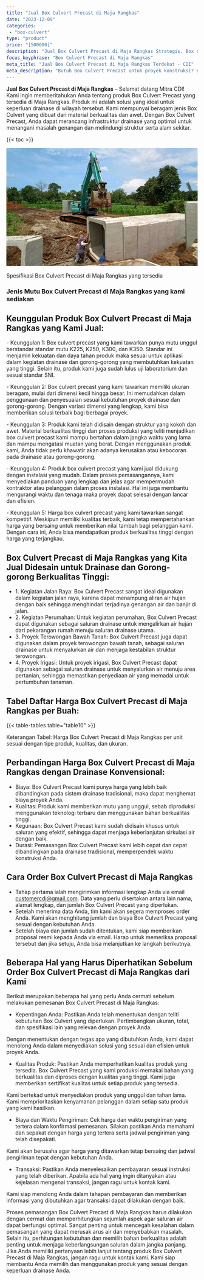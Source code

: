 ```yaml
---
title: "Jual Box Culvert Precast di Maja Rangkas"
date: "2023-12-09"
categories:
 - "box-culvert"
type: "product"
price: "[500000]"
description: "Jual Box Culvert Precast di Maja Rangkas Strategis. Box Culvert Precast unggulan untuk kebutuhan konstruksi dengan performa optimal. Hubungi kami untuk konsultasi mendalam."
focus_keyphrase: "Box Culvert Precast di Maja Rangkas"
meta_title: "Jual Box Culvert Precast di Maja Rangkas Terdekat - CDI"
meta_description: "Butuh Box Culvert Precast untuk proyek konstruksi? Kami adalah solusi tepat dengan solusi terbaik. Dapatkan informasi sekarang."
---
```


**Jual Box Culvert Precast di Maja Rangkas** – Selamat datang Mitra CDI! Kami ingin memberitahukan Anda tentang produk Box Culvert Precast yang tersedia di Maja Rangkas. Produk ini adalah solusi yang ideal untuk keperluan drainase di wilayah tersebut. Kami mempunyai beragam jenis Box Culvert yang dibuat dari material berkualitas dan awet. Dengan Box Culvert Precast, Anda dapat merancang infrastruktur drainase yang optimal untuk menangani masalah genangan dan melindungi struktur serta alam sekitar.

{{< toc >}}

![Jual Box Culvert Precast di Maja Rangkas](/images/box-culvert/box-culvert-23.jpg)

Spesifikasi Box Culvert Precast di Maja Rangkas yang tersedia

### Jenis Mutu Box Culvert Precast di Maja Rangkas yang kami sediakan 

## Keunggulan Produk Box Culvert Precast di Maja Rangkas yang Kami Jual:

\- Keunggulan 1: Box culvert precast yang kami tawarkan punya mutu unggul berstandar standar mutu K225, K250, K300, dan K350. Standar ini menjamin kekuatan dan daya tahan produk maka sesuai untuk aplikasi dalam kegiatan drainase dan gorong-gorong yang membutuhkan kekuatan yang tinggi. Selain itu, produk kami juga sudah lulus uji laboratorium dan sesuai standar SNI.

\- Keunggulan 2: Box culvert precast yang kami tawarkan memiliki ukuran beragam, mulai dari dimensi kecil hingga besar. Ini memudahkan dalam penggunaan dan penyesuaian sesuai kebutuhan proyek drainase dan gorong-gorong. Dengan variasi dimensi yang lengkap, kami bisa memberikan solusi terbaik bagi berbagai proyek.

\- Keunggulan 3: Produk kami telah didisain dengan struktur yang kokoh dan awet. Material berkualitas tinggi dan proses produksi yang teliti menjadikan box culvert precast kami mampu bertahan dalam jangka waktu yang lama dan mampu mengatasi muatan yang berat. Dengan menggunakan produk kami, Anda tidak perlu khawatir akan adanya kerusakan atau kebocoran pada drainase atau gorong-gorong.

\- Keunggulan 4: Produk box culvert precast yang kami jual didukung dengan instalasi yang mudah. Dalam proses pemasangannya, kami menyediakan panduan yang lengkap dan jelas agar mempermudah kontraktor atau pelanggan dalam proses instalasi. Hal ini juga membantu mengurangi waktu dan tenaga maka proyek dapat selesai dengan lancar dan efisien.

\- Keunggulan 5: Harga box culvert precast yang kami tawarkan sangat kompetitif. Meskipun memiliki kualitas terbaik, kami tetap mempertahankan harga yang bersaing untuk memberikan nilai tambah bagi pelanggan kami. Dengan cara ini, Anda bisa mendapatkan produk berkualitas tinggi dengan harga yang terjangkau.

## Box Culvert Precast di Maja Rangkas yang Kita Jual Didesain untuk Drainase dan Gorong-gorong Berkualitas Tinggi:

*   1\. Kegiatan Jalan Raya: Box Culvert Precast sangat ideal digunakan dalam kegiatan jalan raya, karena dapat menampung aliran air hujan dengan baik sehingga menghindari terjadinya genangan air dan banjir di jalan.
*   2\. Kegiatan Perumahan: Untuk kegiatan perumahan, Box Culvert Precast dapat digunakan sebagai saluran drainase untuk mengalirkan air hujan dari pekarangan rumah menuju saluran drainase utama.
*   3\. Proyek Terowongan Bawah Tanah: Box Culvert Precast juga dapat digunakan dalam proyek terowongan bawah tanah, sebagai saluran drainase untuk menyalurkan air dan menjaga kestabilan struktur terowongan.
*   4\. Proyek Irigasi: Untuk proyek irigasi, Box Culvert Precast dapat digunakan sebagai saluran drainase untuk menyalurkan air menuju area pertanian, sehingga memastikan penyediaan air yang memadai untuk pertumbuhan tanaman.

## Tabel Daftar Harga Box Culvert Precast di Maja Rangkas per Buah:

{{< table-tables table="table10" >}}

Keterangan Tabel: Harga Box Culvert Precast di Maja Rangkas per unit sesuai dengan tipe produk, kualitas, dan ukuran.

## Perbandingan Harga Box Culvert Precast di Maja Rangkas dengan Drainase Konvensional:

*   Biaya: Box Culvert Precast kami punya harga yang lebih baik dibandingkan pada sistem drainase tradisional, maka dapat menghemat biaya proyek Anda.
*   Kualitas: Produk kami memberikan mutu yang unggul, sebab diproduksi menggunakan teknologi terbaru dan menggunakan bahan berkualitas tinggi.
*   Kegunaan: Box Culvert Precast kami sudah didisain khusus untuk saluran yang efektif, sehingga dapat menjaga keberlanjutan sirkulasi air dengan baik.
*   Durasi: Pemasangan Box Culvert Precast kami lebih cepat dan cepat dibandingkan pada drainase tradisional, memperpendek waktu konstruksi Anda.

## Cara Order Box Culvert Precast di Maja Rangkas

*   Tahap pertama ialah mengirimkan informasi lengkap Anda via email customercdi@gmail.com. Data yang perlu disertakan antara lain nama, alamat lengkap, dan jumlah Box Culvert Precast yang diperlukan.
*   Setelah menerima data Anda, tim kami akan segera memproses order Anda. Kami akan menghitung jumlah dan biaya Box Culvert Precast yang sesuai dengan kebutuhan Anda.
*   Setelah biaya dan jumlah sudah ditentukan, kami siap memberikan proposal resmi kepada Anda via email. Harap untuk memeriksa proposal tersebut dan jika setuju, Anda bisa melanjutkan ke langkah berikutnya.

## Beberapa Hal yang Harus Diperhatikan Sebelum Order Box Culvert Precast di Maja Rangkas dari Kami

Berikut merupakan beberapa hal yang perlu Anda cermati sebelum melakukan pemesanan Box Culvert Precast di Maja Rangkas:

*   Kepentingan Anda: Pastikan Anda telah menentukan dengan teliti kebutuhan Box Culvert yang diperlukan. Pertimbangkan ukuran, total, dan spesifikasi lain yang relevan dengan proyek Anda.

Dengan menentukan dengan tegas apa yang dibutuhkan Anda, kami dapat menolong Anda dalam menyediakan solusi yang sesuai dan efisien untuk proyek Anda.
*   Kualitas Produk: Pastikan Anda memperhatikan kualitas produk yang tersedia. Box Culvert Precast yang kami produksi memakai bahan yang berkualitas dan diproses dengan kualitas yang tinggi. Kami juga memberikan sertifikat kualitas untuk setiap produk yang tersedia.

Kami bertekad untuk menyediakan produk yang unggul dan tahan lama. Kami memprioritaskan kenyamanan pelanggan dalam setiap satu produk yang kami hasilkan.
*   Biaya dan Waktu Pengiriman: Cek harga dan waktu pengiriman yang tertera dalam konfirmasi pemesanan. Silakan pastikan Anda memahami dan sepakat dengan harga yang tertera serta jadwal pengiriman yang telah disepakati.

Kami akan berusaha agar harga yang ditawarkan tetap bersaing dan jadwal pengiriman tepat dengan kebutuhan Anda.
*   Transaksi: Pastikan Anda menyelesaikan pembayaran sesuai instruksi yang telah diberikan. Apabila ada hal yang ingin ditanyakan atau kejelasan mengenai transaksi, jangan ragu untuk kontak kami.

Kami siap menolong Anda dalam tahapan pembayaran dan memberikan informasi yang dibutuhkan agar transaksi dapat dilakukan dengan baik.

Proses pemasangan Box Culvert Precast di Maja Rangkas harus dilakukan dengan cermat dan memperhitungkan sejumlah aspek agar saluran air dapat berfungsi optimal. Sangat penting untuk mencegah kesalahan dalam pemasangan yang dapat merusak arus air dan menyebabkan masalah. Selain itu, perhitungan kebutuhan dan memilih bahan berkualitas adalah penting untuk menjaga keberlangsungan saluran dalam jangka panjang. Jika Anda memiliki pertanyaan lebih lanjut tentang produk Box Culvert Precast di Maja Rangkas, jangan ragu untuk kontak kami. Kami siap membantu Anda memilih dan menggunakan produk yang sesuai dengan keperluan drainase Anda.